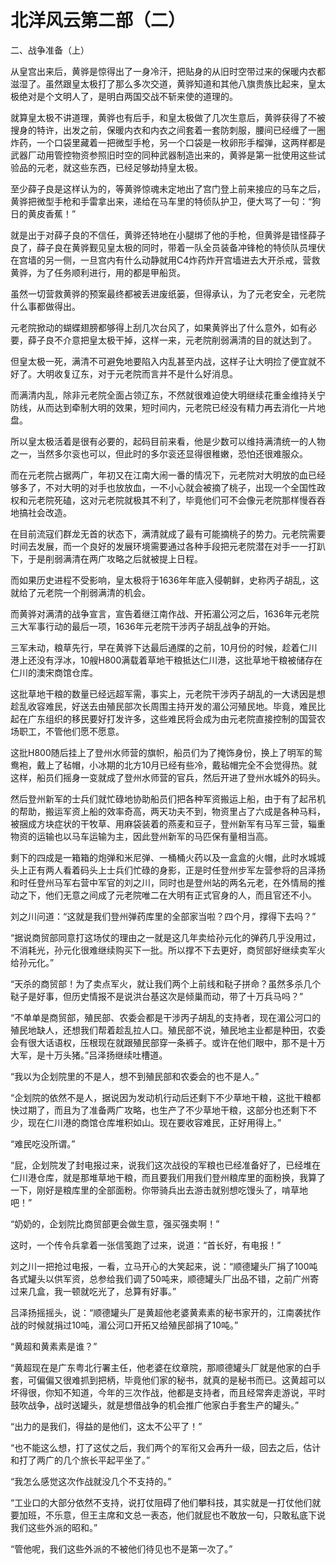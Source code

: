 # 北洋风云第二部（二）

二、战争准备（上）

从皇宫出来后，黄骅是惊得出了一身冷汗，把贴身的从旧时空带过来的保暖内衣都滋湿了。虽然跟皇太极打了那么多次交道，黄骅知道和其他八旗贵族比起来，皇太极绝对是个文明人了，是明白两国交战不斩来使的道理的。

就算皇太极不讲道理，黄骅也有后手，和皇太极做了几次生意后，黄骅获得了不被搜身的特许，出发之前，保暖内衣和内衣之间套着一套防刺服，腰间已经缠了一圈炸药，一个口袋里藏着一把微型手枪，另一个口袋是一枚卵形手榴弹，这两样都是武器厂动用管控物资参照旧时空的同种武器制造出来的，黄骅是第一批使用这些试验品的元老，就这些东西，已经足够劫持皇太极。

至少薛子良是这样认为的，等黄骅惊魂未定地出了宫门登上前来接应的马车之后，黄骅把微型手枪和手雷拿出来，递给在马车里的特侦队护卫，便大骂了一句：“狗日的黄皮香蕉！”

就是出于对薛子良的不信任，黄骅还特地在小腿绑了他的手枪，但黄骅是错怪薛子良了，薛子良在黄骅觐见皇太极的同时，带着一队全员装备冲锋枪的特侦队员埋伏在宫墙的另一侧，一旦宫内有什么动静就用C4炸药炸开宫墙进去大开杀戒，营救黄骅，为了任务顺利进行，用的都是甲船货。

虽然一切营救黄骅的预案最终都被丢进废纸篓，但得承认，为了元老安全，元老院什么事都做得出。

元老院掀动的蝴蝶翅膀都够得上刮几次台风了，如果黄骅出了什么意外，如有必要，薛子良不介意把皇太极干掉，这样一来，元老院削弱满清的目的就达到了。

但皇太极一死，满清不可避免地要陷入内乱甚至内战，这样子让大明捡了便宜就不好了。大明收复辽东，对于元老院而言并不是什么好消息。

而满清内乱，除非元老院全面占领辽东，不然就很难迫使大明继续花重金维持关宁防线，从而达到牵制大明的效果，短时间内，元老院已经没有精力再去消化一片地盘。

所以皇太极活着是很有必要的，起码目前来看，他是少数可以维持满清统一的人物之一，当然多尔衮也可以，但此时的多尔衮还显得很稚嫩，恐怕还很难服众。

而在元老院占据两广，年初又在江南大闹一番的情况下，元老院对大明放的血已经够多了，不对大明的对手也放放血，一不小心就会被摘了桃子，出现一个全国性政权和元老院死磕，这对元老院就极其不利了，毕竟他们可不会像元老院那样慢吞吞地搞社会改造。

在目前流寇们群龙无首的状态下，满清就成了最有可能摘桃子的势力。元老院需要时间去发展，而一个良好的发展环境需要通过各种手段把元老院潜在对手一一打趴下，于是削弱满清在两广攻略之后就被提上日程。

而如果历史进程不受影响，皇太极将于1636年年底入侵朝鲜，史称丙子胡乱，这就给了元老院一个削弱满清的机会。

而黄骅对满清的战争宣言，宣告着继江南作战、开拓湄公河之后，1636年元老院三大军事行动的最后一项，1636年元老院干涉丙子胡乱战争的开始。

三军未动，粮草先行，早在黄骅下达最后通牒的之前，10月份的时候，趁着仁川港上还没有浮冰，10艘H800满载着草地干粮抵达仁川港，这批草地干粮被储存在仁川的澳宋商馆仓库。

这批草地干粮的数量已经远超军需，事实上，元老院干涉丙子胡乱的一大诱因是想趁乱收容难民，好送去由殖民部次长周围主持开发的湄公河殖民地。毕竟，难民比起在广东组织的移民要好打发许多，这些难民将会成为由元老院直接控制的国营农场职工，不管他们愿不愿意。

这批H800随后挂上了登州水师营的旗帜，船员们为了掩饰身份，换上了明军的鸳鸯袍，戴上了毡帽，小冰期的北方10月已经有些冷，戴毡帽完全不会觉得热。就这样，船员们摇身一变就成了登州水师营的官兵，然后开进了登州水城外的码头。

然后登州新军的士兵们就忙碌地协助船员们把各种军资搬运上船，由于有了起吊机的帮助，搬运军资上船的效率奇高，两天功夫不到，物资里占了六成是各种马料，被捆成方块症状的干牧草、用麻袋装着的燕麦和豆子，登州新军有马军三营，辎重物资的运输也以马车运输为主，因此登州新军的马匹保有量相当高。

剩下的四成是一箱箱的炮弹和米尼弹、一桶桶火药以及一盒盒的火帽，此时水城城头上正有两人看着码头上士兵们忙碌的身影，正是时任登州步军左营参将的吕泽扬和时任登州马军右营中军官的刘之川，同时也是登州站的两名元老，在外情局的推动之下，他们无意之间成了元老院唯二在大明有正式官身的人，而且官还不小。

刘之川问道：“这就是我们登州弹药库里的全部家当啦？四个月，撑得下去吗？”

“据说商贸部同意打这场仗的理由之一就是这几年卖给孙元化的弹药几乎没用过，不消耗光，孙元化很难继续购买下一批。所以撑不下去更好，商贸部好继续卖军火给孙元化。”

“天杀的商贸部！为了卖点军火，就让我们两个上前线和鞑子拼命？虽然多杀几个鞑子是好事，但历史情报不是说洪台基这次是倾巢而动，带了十万兵马吗？”

“不单单是商贸部，殖民部、农委会都是干涉丙子胡乱的支持者，现在湄公河口的殖民地缺人，还想我们帮着趁乱拉人口。殖民部不说，殖民地主业都是种田，农委会有很大话语权，压根现在就跟殖民部穿一条裤子。或许在他们眼中，那不是十万大军，是十万头猪。”吕泽扬继续吐槽道。

“我以为企划院里的不是人，想不到殖民部和农委会的也不是人。”

“企划院的依然不是人，据说因为发动机行动后还剩下不少草地干粮，这批干粮都快过期了，而且为了准备两广攻略，也生产了不少草地干粮，这部分也还剩下不少，现在仁川港的商馆仓库堆积如山。现在要收容难民，正好用得上。”

“难民吃没所谓。”

“屁，企划院发了封电报过来，说我们这次战役的军粮也已经准备好了，已经堆在仁川港仓库，就是那堆草地干粮，而且要我们用我们登州粮库里的面粉换，我算了一下，刚好是粮库里的全部面粉。你带骑兵出去游击就别想吃馒头了，啃草地吧！”

“奶奶的，企划院比商贸部更会做生意，强买强卖啊！”

这时，一个传令兵拿着一张信笺跑了过来，说道：“首长好，有电报！”

刘之川一把抢过电报，一看，立马开心的大笑起来，说：“顺德罐头厂捐了100吨各式罐头以供军资，总参给我们调了50吨来，顺德罐头厂出品不错，之前广州寄过来几盒，我一顿就吃光了，总算有好事。”

吕泽扬摇摇头，说：“顺德罐头厂是黄超他老婆黄素素的秘书家开的，江南袭扰作战的时候就捐过10吨，湄公河口开拓又给殖民部捐了10吨。”

“黄超和黄素素是谁？”

“黄超现在是广东粤北行署主任，他老婆在纹章院，那顺德罐头厂就是他家的白手套，可偏偏又很难抓到把柄，毕竟他们家的秘书，就真的是秘书而已。这黄超可以坏得很，你知不知道，今年的三次作战，他都是支持者，而且经常奔走游说，平时鼓吹战争，战时送罐头，就是想借战争的机会推广他家白手套生产的罐头。”

“出力的是我们，得益的是他们，这太不公平了！”

“也不能这么想，打了这仗之后，我们两个的军衔又会再升一级，回去之后，估计和打了两广的几个旅长平起平坐了。”

“我怎么感觉这次作战就没几个不支持的。”

“工业口的大部分依然不支持，说打仗阻碍了他们攀科技，其实就是一打仗他们就要加班，不乐意，但王主席和文总一表态，他们就屁也不敢放一句，只敢私底下说我们这些外派的昭和。”

“管他呢，我们这些外派的不被他们待见也不是第一次了。”
